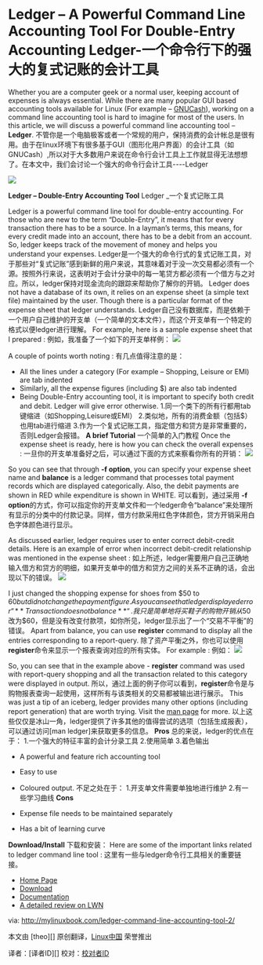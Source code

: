 Ledger – A Powerful Command Line Accounting Tool For Double-Entry Accounting
Ledger-一个命令行下的强大的复式记账的会计工具
==========
Whether you are a computer geek or a normal user, keeping account of expenses is always essential. While there are many popular GUI based accounting tools available for Linux (For example – [GNUCash][1]), working on a command line accounting tool is hard to imagine for most of the users. In this article, we will discuss a powerful command line accounting tool – **Ledger**.
不管你是一个电脑极客或者一个常规的用户，保持消费的会计帐总是很有用。由于在linux环境下有很多基于GUI（图形化用户界面）的会计工具（如GNUCash）,所以对于大多数用户来说在命令行会计工具上工作就显得无法想想了。在本文中，我们会讨论一个强大的命令行会计工具----Ledger

![](http://mylinuxbook.com/wp-content/uploads/2013/09/ledger-main.png)

**Ledger – Double-Entry Accounting Tool**
Ledger _一个复式记账工具

Ledger is a powerful command line tool for double-entry accounting. For those who are new to the term “Double-Entry”, it means that for every transaction there has to be a source. In a layman’s terms, this means, for every credit made into an account, there has to be a debit from an account. So, ledger keeps track of the movement of money and helps you understand your expenses.
Ledger是一个强大的命令行式的复式记账工具，对于那些对“复式记账”感到新鲜的用户来说，其意味着对于没一次交易都必须有一个源。按照外行来说，这表明对于会计分录中的每一笔贷方都必须有一个借方与之对应。所以，ledger保持对现金流向的跟踪来帮助你了解你的开销。
Ledger does not have a database of its own, it relies on an expense sheet (a simple text file) maintained by the user. Though there is a particular format of the expense sheet that ledger understands.
Ledger自己没有数据库，而是依赖于一个用户自己维护的开支单（一个简单的文本文件），而这个开支单有一个特定的格式以便ledger进行理解。
For example, here is a sample expense sheet that I prepared :
例如，我准备了一个如下的开支单样例：
![](http://mylinuxbook.com/wp-content/uploads/2013/09/ledger-11.png)

A couple of points worth noting :
有几点值得注意的是：
- All the lines under a category (For example – Shopping, Leisure or EMI) are tab indented
- Similarly, all the expense figures (including $) are also tab indented
- Being Double-Entry accounting tool, it is important to specify both credit and debit. Ledger will give error otherwise.
1.同一个类下的所有行都用tab键缩进（如Shopping,Leisure或EMI）
2.类似地，所有的消费金额（包括$）也用tab进行缩进
3.作为一个复式记账工具，指定借方和贷方是非常重要的，否则Ledger会报错。
**A brief Tutorial**
一个简单的入门教程
Once the expense sheet is ready, here is how you can check the overall expenses :
一旦你的开支单准备好之后，可以通过下面的方式来察看你所有的开销：
![](http://mylinuxbook.com/wp-content/uploads/2013/09/ledger-2.png)

So you can see that through **-f option**, you can specify your expense sheet name and **balance** is a ledger command that processes total payment records which are displayed categorically. Also, the debit payments are shown in RED while expenditure is shown in WHITE.
可以看到，通过采用 **-f option**的方式，你可以指定你的开支单文件和一个ledger命令“balance”来处理所有显示的分类中的付款记录。同样，借方付款采用红色字体颜色，贷方开销采用白色字体颜色进行显示。

As discussed earlier, ledger requires user to enter correct debit-credit details. Here is an example of error when incorrect debit-credit relationship was mentioned in the expense sheet :
如上所述，ledger需要用户自己正确地输入借方和贷方的明细，如果开支单中的借方和贷方之间的关系不正确的话，会出现以下的错误。
![](http://mylinuxbook.com/wp-content/uploads/2013/09/ledger-3.png)

I just changed the shopping expense for shoes from $50 to $60 but did not change the payment figure. As you can see that ledger displayed error “**Transaction does not balance**“.
我只是简单地将买鞋子的购物开销从$50改为$60，但是没有改变付款项，如你所见，ledger显示出了一个“交易不平衡”的错误。
Apart from balance, you can use **register** command to display all the entries corresponding to a report-query.
除了资产平衡之外，你也可以使用**register**命令来显示一个报表查询对应的所有实体。
For example :
例如：
![](http://mylinuxbook.com/wp-content/uploads/2013/09/ledger-4.png)

So, you can see that in the example above -  **register** command was used with report-query shopping and all the transaction related to this category were displayed in output.
所以，通过上面的例子你可以看到，**register**命令是与购物报表查询一起使用，这样所有与该类相关的交易都被输出进行展示。
This was just a tip of an iceberg, ledger provides many other options (including report generation) that are worth trying. Visit the [man page][2] for more.
以上这些仅仅是冰山一角，ledger提供了许多其他的值得尝试的选项（包括生成报表），可以通过访问[man ledger]来获取更多的信息。
**Pros**
总的来说，ledger的优点在于：
1.一个强大的特征丰富的会计分录工具
2.使用简单
3.着色输出
- A powerful and feature rich accounting tool
- Easy to use
- Coloured output.
不足之处在于：
1.开支单文件需要单独地进行维护
2.有一些学习曲线
**Cons**

- Expense file needs to be maintained separately
- Has a bit of learning curve

**Download/Install**
下载和安装：
Here are some of the important links related to ledger command line tool :
这里有一些与ledger命令行工具相关的重要链接。
- [Home Page][3]
- [Download][4]
- [Documentation][5]
- [A detailed review on LWN][6]


via: http://mylinuxbook.com/ledger-command-line-accounting-tool-2/

本文由 [theo][] 原创翻译，[Linux中国][] 荣誉推出

译者：[译者ID][] 校对：[校对者ID][]

[LCTT]:https://github.com/LCTT/TranslateProject
[Linux中国]:http://linux.cn/portal.php
[Vito]:http://linux.cn/space/译者ID
[校对者ID]:http://linux.cn/space/校对者ID

[1]:http://www.gnucash.org/
[2]:http://www.ledger-cli.org/3.0/doc/ledger.1.html
[3]:http://www.ledger-cli.org/
[4]:http://www.ledger-cli.org/download.html
[5]:http://www.ledger-cli.org/2.6/ledger.pdf
[6]:http://lwn.net/Articles/501681/
